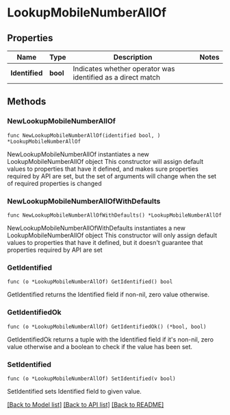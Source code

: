 # LookupMobileNumberAllOf

## Properties

Name | Type | Description | Notes
------------ | ------------- | ------------- | -------------
**Identified** | **bool** | Indicates whether operator was identified as a direct match | 

## Methods

### NewLookupMobileNumberAllOf

`func NewLookupMobileNumberAllOf(identified bool, ) *LookupMobileNumberAllOf`

NewLookupMobileNumberAllOf instantiates a new LookupMobileNumberAllOf object
This constructor will assign default values to properties that have it defined,
and makes sure properties required by API are set, but the set of arguments
will change when the set of required properties is changed

### NewLookupMobileNumberAllOfWithDefaults

`func NewLookupMobileNumberAllOfWithDefaults() *LookupMobileNumberAllOf`

NewLookupMobileNumberAllOfWithDefaults instantiates a new LookupMobileNumberAllOf object
This constructor will only assign default values to properties that have it defined,
but it doesn't guarantee that properties required by API are set

### GetIdentified

`func (o *LookupMobileNumberAllOf) GetIdentified() bool`

GetIdentified returns the Identified field if non-nil, zero value otherwise.

### GetIdentifiedOk

`func (o *LookupMobileNumberAllOf) GetIdentifiedOk() (*bool, bool)`

GetIdentifiedOk returns a tuple with the Identified field if it's non-nil, zero value otherwise
and a boolean to check if the value has been set.

### SetIdentified

`func (o *LookupMobileNumberAllOf) SetIdentified(v bool)`

SetIdentified sets Identified field to given value.



[[Back to Model list]](../README.md#documentation-for-models) [[Back to API list]](../README.md#documentation-for-api-endpoints) [[Back to README]](../README.md)


